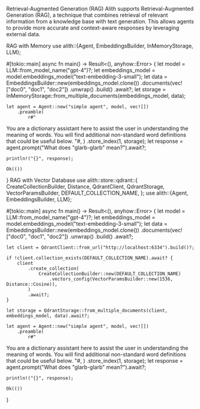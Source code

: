Retrieval-Augmented Generation (RAG)
Alith supports Retrieval-Augmented Generation (RAG), a technique that combines retrieval of relevant information from a knowledge base with text generation. This allows agents to provide more accurate and context-aware responses by leveraging external data.

RAG with Memory
use alith::{Agent, EmbeddingsBuilder, InMemoryStorage, LLM};
 
#[tokio::main]
async fn main() -> Result<(), anyhow::Error> {
    let model = LLM::from_model_name("gpt-4")?;
    let embeddings_model = model.embeddings_model("text-embedding-3-small");
    let data = EmbeddingsBuilder::new(embeddings_model.clone())
        .documents(vec!["doc0", "doc1", "doc2"])
        .unwrap()
        .build()
        .await?;
    let storage = InMemoryStorage::from_multiple_documents(embeddings_model, data);
 
    let agent = Agent::new("simple agent", model, vec![])
        .preamble(
            r#"
You are a dictionary assistant here to assist the user in understanding the meaning of words.
You will find additional non-standard word definitions that could be useful below.
"#,
        )
        .store_index(1, storage);
    let response = agent.prompt("What does \"glarb-glarb\" mean?").await?;
 
    println!("{}", response);
 
    Ok(())
}
RAG with Vector Database
use alith::store::qdrant::{
    CreateCollectionBuilder, Distance, QdrantClient, QdrantStorage, VectorParamsBuilder,
    DEFAULT_COLLECTION_NAME,
};
use alith::{Agent, EmbeddingsBuilder, LLM};
 
#[tokio::main]
async fn main() -> Result<(), anyhow::Error> {
    let model = LLM::from_model_name("gpt-4")?;
    let embeddings_model = model.embeddings_model("text-embedding-3-small");
    let data = EmbeddingsBuilder::new(embeddings_model.clone())
        .documents(vec!["doc0", "doc1", "doc2"])
        .unwrap()
        .build()
        .await?;
 
    let client = QdrantClient::from_url("http://localhost:6334").build()?;
 
    if !client.collection_exists(DEFAULT_COLLECTION_NAME).await? {
        client
            .create_collection(
                CreateCollectionBuilder::new(DEFAULT_COLLECTION_NAME)
                    .vectors_config(VectorParamsBuilder::new(1536, Distance::Cosine)),
            )
            .await?;
    }
 
    let storage = QdrantStorage::from_multiple_documents(client, embeddings_model, data).await?;
 
    let agent = Agent::new("simple agent", model, vec![])
        .preamble(
            r#"
You are a dictionary assistant here to assist the user in understanding the meaning of words.
You will find additional non-standard word definitions that could be useful below.
"#,
        )
        .store_index(1, storage);
    let response = agent.prompt("What does \"glarb-glarb\" mean?").await?;
 
    println!("{}", response);
 
    Ok(())
}